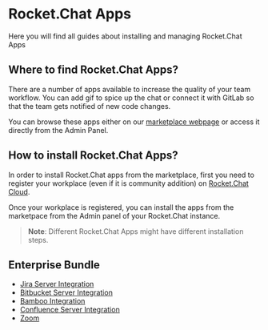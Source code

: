# Rocket.Chat Apps

Here you will find all guides about installing and managing Rocket.Chat Apps

## Where to find Rocket.Chat Apps?

There are a number of apps available to increase the quality of your team workflow. You can add gif to spice up the chat or connect it with GitLab so that the team gets notified of new code changes.

You can browse these apps either on our [marketplace webpage](https://rocket.chat/marketplace) or access it directly from the Admin Panel.

## How to install Rocket.Chat Apps?

In order to install Rocket.Chat apps from the marketplace, first you need to register your workplace \(even if it is community addition\) on [Rocket.Chat Cloud](https://cloud.rocket.chat/).

Once your workplace is registered, you can install the apps from the marketpace from the Admin panel of your Rocket.Chat instance.

> **Note**: Different Rocket.Chat Apps might have different installation steps.

## Enterprise Bundle

* [Jira Server Integration](jira-server-integration.md)
* [Bitbucket Server Integration](bitbucket-server-integration.md)
* [Bamboo Integration](bamboo-integration.md)
* [Confluence Server Integration](confluence-server-integration.md)
* [Zoom](zoom.md)

